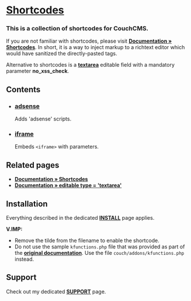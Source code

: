 # [Shortcodes](https://github.com/trendoman/Tweakus-Dilectus/tree/main/anton.cms%40ya.ru__shortcodes)

### This is a collection of shortcodes for CouchCMS.

If you are not familiar with shortcodes, please visit [**Documentation &raquo; Shortcodes**](#related-pages). In short, it is a way to inject markup to a richtext editor which would have sanitized the directly-pasted tags.

Alternative to shortcodes is a [**textarea**](#related-pages) editable field with a mandatory parameter **no_xss_check**.

## Contents

* ### [adsense](adsense/)

   Adds 'adsense' scripts.

* ### [iframe](iframe/)

   Embeds `<iframe>` with parameters.

## Related pages

* [**Documentation &raquo; Shortcodes**](https://docs.couchcms.com/miscellaneous/shortcodes.html)
* [**Documentation &raquo; editable type = 'textarea'**](https://docs.couchcms.com/tags-reference/editable/textarea.html#no_xss_check)

## Installation

Everything described in the dedicated [**INSTALL**](/INSTALL.md) page applies.

**V.IMP:**
* Remove the tilde from the filename to enable the shortcode.
* Do not use the sample `kfunctions.php` file that was provided as part of the [**original documentation**](#related-pages). Use the file `couch/addons/kfunctions.php` instead.

## Support

Check out my dedicated [**SUPPORT**](/SUPPORT.md) page.
